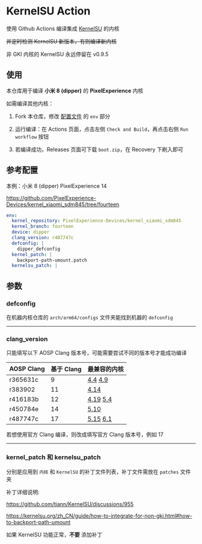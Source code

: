 # KernelSU Action

使用 Github Actions 编译集成 [KernelSU](https://github.com/tiann/KernelSU) 的内核

~~并定时检测 KernelSU 新版本，有则编译新内核~~

非 GKI 内核的 KernelSU 永远停留在 v0.9.5

## 使用

本仓库用于编译 **小米 8 (dipper)** 的 **PixelExperience** 内核

如需编译其他内核：

1. Fork 本仓库，修改 [配置文件](.github/workflows/main.yml) 的 `env` 部分

2. 运行编译：在 Actions 页面，点击左侧 `Check and Build`，再点击右侧 `Run workflow` 按钮

3. 若编译成功，Releases 页面可下载 `boot.zip`，在 Recovery 下刷入即可

## 参考配置

本例：小米 8 (dipper) PixelExperience 14

<https://github.com/PixelExperience-Devices/kernel_xiaomi_sdm845/tree/fourteen>

```yaml
env:
  kernel_repository: PixelExperience-Devices/kernel_xiaomi_sdm845
  kernel_branch: fourteen
  device: dipper
  clang_version: r487747c
  defconfig: |
    dipper_defconfig
  kernel_patch: |
    backport-path-umount.patch
  kernelsu_patch: |
```

## 参数

### defconfig

在机器内核仓库的 `arch/arm64/configs` 文件夹能找到机器的 `defconfig`

---

### clang_version

只能填写以下 AOSP Clang 版本号，可能需要尝试不同的版本号才能成功编译

| AOSP Clang | 基于 Clang | 最兼容的内核                                                                                                                                                                                                                    |
| ---------- | ---------- | ------------------------------------------------------------------------------------------------------------------------------------------------------------------------------------------------------------------------------- |
| r365631c   | 9          | [4.4](https://android.googlesource.com/kernel/common/+/refs/heads/deprecated/android-4.4-p/build.config.common) [4.9](https://android.googlesource.com/kernel/common/+/refs/heads/deprecated/android-4.9-q/build.config.common) |
| r383902    | 11         | [4.14](https://android.googlesource.com/kernel/common/+/refs/heads/deprecated/android-4.14-stable/build.config.common)                                                                                                          |
| r416183b   | 12         | [4.19](https://android.googlesource.com/kernel/common/+/refs/heads/android-4.19-stable/build.config.common) [5.4](https://android.googlesource.com/kernel/common/+/refs/heads/android12-5.4/build.config.common)                |
| r450784e   | 14         | [5.10](https://android.googlesource.com/kernel/common/+/refs/heads/android13-5.10/build.config.constants)                                                                                                                       |
| r487747c   | 17         | [5.15](https://android.googlesource.com/kernel/common/+/refs/heads/android14-5.15/build.config.constants) [6.1](https://android.googlesource.com/kernel/common/+/refs/heads/android14-6.1/build.config.constants)               |

若想使用官方 Clang 编译，则改成填写官方 Clang 版本号，例如 17

---

### kernel_patch 和 kernelsu_patch

分别是应用到 `内核` 和 `KernelSU` 的补丁文件列表，补丁文件需放在 `patches` 文件夹

补丁详细说明:

<https://github.com/tiann/KernelSU/discussions/955>

<https://kernelsu.org/zh_CN/guide/how-to-integrate-for-non-gki.html#how-to-backport-path-umount>

如果 KernelSU 功能正常，**不要** 添加补丁

